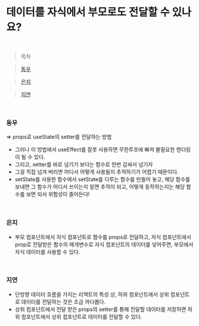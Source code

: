 # 데이터를 자식에서 부모로도 전달할 수 있나요?

<br />

> 목차

> [동우](#동우)

> [은지](#은지)

> [지연](#지연)

<br />

### 동우

=> props로 useState의 setter를 전달하는 방법

- 그러나 이 방법에서 useEffect를 잘못 사용하면 무한루프에 빠져 불필요한 렌더링이 될 수 있다.
- 그리고, setter를 바로 넘기기 보다는 함수로 한번 감싸서 넘기자
- 그걸 직접 넘겨 버리면 어디서 어떻게 사용될지 추적하기가 어렵기 때문이다.
- setState를 사용한 함수에서 setState를 다루는 함수를 만들어 놓고, 해당 함수를 보내면 그 함수가 어디서 쓰이는지 알면 추적이 되고, 어떻게 동작하는지는 해당 함수를 보면 되서 위험성이 줄어든다!

<br />

### 은지

- 부모 컴포넌트에서 자식 컴포넌트로 함수를 props로 전달하고, 자식 컴포넌트에서 prop로 전달받은 함수의 매개변수로 자식 컴포넌트의 데이터를 넣어주면, 부모에서 자식 데이터를 사용할 수 있다.

<br />

### 지연

- 단방향 데이터 흐름을 가지는 리액트의 특성 상, 하위 컴포넌트에서 상위 컴포넌트로 데이터를 전달하는 것은 조금 까다롭다.
- 상위 컴포넌트에서 전달 받은 props의 setter를 통해 전달할 데이터를 저장하면 하위 컴포넌트에서 상위 컴포넌트로 데이터를 전달할 수 있다.

<br />
